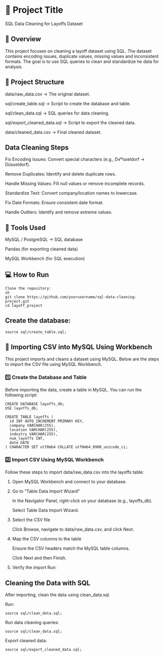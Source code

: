 # 📌 Project Title

SQL Data Cleaning for Layoffs Dataset

## 📖 Overview

This project focuses on cleaning a layoff dataset using SQL. The dataset contains encoding issues, duplicate values, missing values and inconsistent formats. The goal is to use SQL queries to clean and standardize he data for analysis.

## 📂 Project Structure

data/raw_data.csv → The original dataset.

sql/create_table.sql → Script to create the database and table.

sql/clean_data.sql → SQL queries for data cleaning.

sql/export_cleaned_data.sql → Script to export the cleaned data.

data/cleaned_data.csv → Final cleaned dataset.


## Data Cleaning Steps


Fix Encoding Issues: Convert special characters (e.g., D√ºsseldorf → Düsseldorf).

Remove Duplicates: Identify and delete duplicate rows.

Handle Missing Values: Fill null values or remove incomplete records.

Standardize Text: Convert company/location names to lowercase.

Fix Date Formats: Ensure consistent date format.

Handle Outliers: Identify and remove extreme values.


## 🔧 Tools Used
MySQL / PostgreSQL → SQL database

Pandas (for exporting cleaned data)

MySQL Workbench (for SQL execution)


## 💻 How to Run

```
Clone the repository:
sh
git clone https://github.com/yourusername/sql-data-cleaning-project.git
cd layoff_project
```

## Create the database:

```source sql/create_table.sql;```

## 📌 Importing CSV into MySQL Using Workbench

This project imports and cleans a dataset using MySQL. Below are the steps to import the CSV file using MySQL Workbench.

###  1️⃣ Create the Database and Table

Before importing the data, create a table in MySQL. You can run the following script:
```
CREATE DATABASE layoffs_db;
USE layoffs_db;

CREATE TABLE layoffs (
  id INT AUTO_INCREMENT PRIMARY KEY,
  company VARCHAR(255),
  location VARCHAR(255),
  industry VARCHAR(255),
  num_layoffs INT,
  date DATE
) CHARACTER SET utf8mb4 COLLATE utf8mb4_0900_unicode_ci;
```
### 2️⃣ Import CSV Using MySQL Workbench

Follow these steps to import data/raw_data.csv into the layoffs table:

1. Open MySQL Workbench and connect to your database.

2. Go to "Table Data Import Wizard"
 
    In the Navigator Panel, right-click on your database (e.g., layoffs_db).

    Select Table Data Import Wizard.

3. Select the CSV file

    Click Browse, navigate to data/raw_data.csv, and click Next.

4. Map the CSV columns to the table

    Ensure the CSV headers match the MySQL table columns.

    Click Next and then Finish.

5. Verify the import
    Run:

## Cleaning the Data with SQL

After importing, clean the data using clean_data.sql.

Run:
```
source sql/clean_data.sql;
```

Run data cleaning queries:
```
source sql/clean_data.sql;
```

Export cleaned data:
```
source sql/export_cleaned_data.sql;
```
